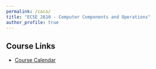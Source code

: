 ```yaml
---
permalink: /coco/
title: "ECSE 2610 - Computer Components and Operations"
author_profile: true
---
```


## Course Links

* [Course Calendar](https://docs.google.com/spreadsheets/d/1ZMBrMZQafYQkDq-hXXXMoT3DYaLaOsYWDn9MzZFm504/edit?usp=sharing)


